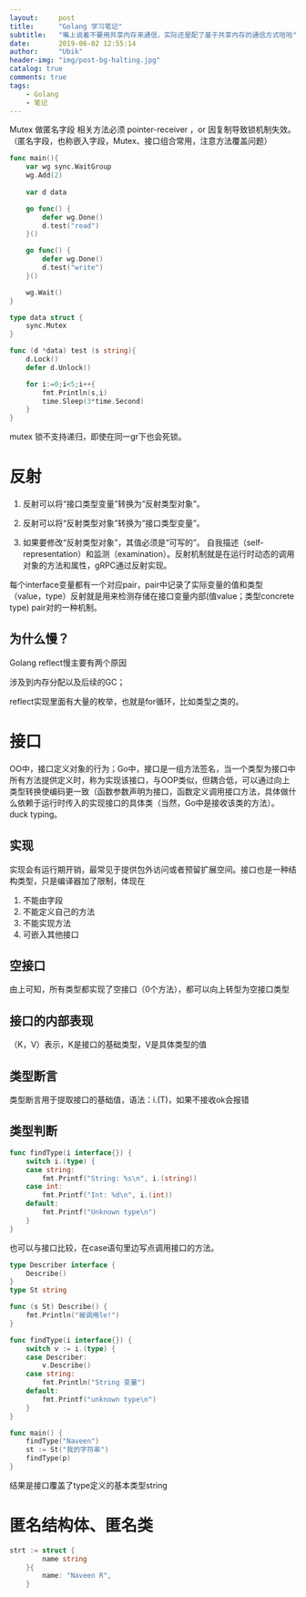 ```yaml
---
layout:     post
title:      "Golang 学习笔记"
subtitle:   "嘴上说着不要用共享内存来通信，实际还是配了基于共享内存的通信方式哈哈"
date:       2019-06-02 12:55:14
author:     "Ubik"
header-img: "img/post-bg-halting.jpg"
catalog: true
comments: true
tags:
    - Golang
    - 笔记
---
```


Mutex 做匿名字段 相关方法必须 pointer-receiver ，or 因复制导致锁机制失效。
（匿名字段，也称嵌入字段，Mutex、接口组合常用，注意方法覆盖问题）
```go
func main(){
	var wg sync.WaitGroup
	wg.Add(2)
	
	var d data

	go func() {
		defer wg.Done()
		d.test("read")
	}()

	go func() {
		defer wg.Done()
		d.test("write")
	}()

	wg.Wait()
}

type data struct {
	sync.Mutex
}

func (d *data) test (s string){
	d.Lock()
	defer d.Unlock()

	for i:=0;i<5;i++{
		fmt.Println(s,i)
		time.Sleep(3*time.Second)
	}
}
```
mutex 锁不支持递归，即使在同一gr下也会死锁。

# 反射
1. 反射可以将“接口类型变量”转换为“反射类型对象”。


2. 反射可以将“反射类型对象”转换为“接口类型变量”。
3. 如果要修改“反射类型对象”，其值必须是“可写的”。
自我描述（self-representation）和监测（examination）。反射机制就是在运行时动态的调用对象的方法和属性，gRPC通过反射实现。

每个interface变量都有一个对应pair，pair中记录了实际变量的值和类型（value，type）反射就是用来检测存储在接口变量内部(值value；类型concrete type) pair对的一种机制。
## 为什么慢？
Golang reflect慢主要有两个原因

涉及到内存分配以及后续的GC；

reflect实现里面有大量的枚举，也就是for循环，比如类型之类的。
# 接口 
OO中，接口定义对象的行为；Go中，接口是一组方法签名，当一个类型为接口中所有方法提供定义时，称为实现该接口，与OOP类似，但耦合低，可以通过向上类型转换使编码更一致（函数参数声明为接口，函数定义调用接口方法，具体做什么依赖于运行时传入的实现接口的具体类（当然，Go中是接收该类的方法）。duck typing。
## 实现
实现会有运行期开销，最常见于提供包外访问或者预留扩展空间。接口也是一种结构类型，只是编译器加了限制，体现在
1. 不能由字段
2. 不能定义自己的方法
3. 不能实现方法
4. 可嵌入其他接口
## 空接口
由上可知，所有类型都实现了空接口（0个方法），都可以向上转型为空接口类型
## 接口的内部表现
（K，V）表示，K是接口的基础类型，V是具体类型的值
## 类型断言
类型断言用于提取接口的基础值，语法：i.(T)，如果不接收ok会报错
## 类型判断
```go
func findType(i interface{}) {  
    switch i.(type) {
    case string:
        fmt.Printf("String: %s\n", i.(string))
    case int:
        fmt.Printf("Int: %d\n", i.(int))
    default:
        fmt.Printf("Unknown type\n")
    }
}
```

也可以与接口比较，在case语句里边写点调用接口的方法。

```go
type Describer interface {  
    Describe()
}
type St string

func (s St) Describe() {  
    fmt.Println("被调用le!")
}

func findType(i interface{}) {  
    switch v := i.(type) {
    case Describer:
        v.Describe()
    case string:
        fmt.Println("String 变量")
    default:
        fmt.Printf("unknown type\n")
    }
}

func main() {  
    findType("Naveen")
    st := St("我的字符串")
    findType(p)
}
```

结果是接口覆盖了type定义的基本类型string

# 匿名结构体、匿名类
```go
strt := struct {
		name string
	}{
		name: "Naveen R",
	}
```

